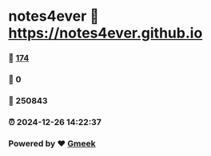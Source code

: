 # notes4ever :link: https://notes4ever.github.io 
### :page_facing_up: [174](https://notes4ever.github.io/tag.html) 
### :speech_balloon: 0 
### :hibiscus: 250843 
### :alarm_clock: 2024-12-26 14:22:37 
### Powered by :heart: [Gmeek](https://github.com/Meekdai/Gmeek)
